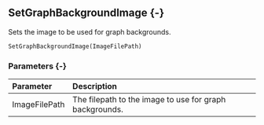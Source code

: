 ## SetGraphBackgroundImage {-}

Sets the image to be used for graph backgrounds.

```{sql}
SetGraphBackgroundImage(ImageFilePath)
```

### Parameters {-}

Parameter | Description
| :-- | :-- |
ImageFilePath | The filepath to the image to use for graph backgrounds.